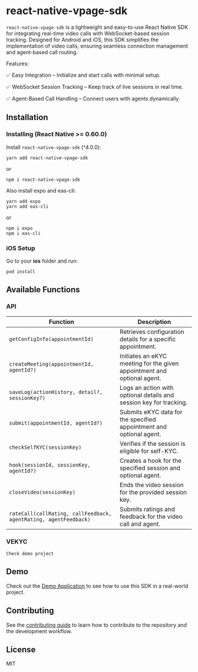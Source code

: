# react-native-vpage-sdk

`react-native-vpage-sdk` is a lightweight and easy-to-use React Native SDK for integrating real-time video calls with WebSocket-based session tracking. Designed for Android and iOS, this SDK simplifies the implementation of video calls, ensuring seamless connection management and agent-based call routing.

Features:

✅ Easy Integration – Initialize and start calls with minimal setup.

✅ WebSocket Session Tracking – Keep track of live sessions in real time.

✅ Agent-Based Call Handling – Connect users with agents dynamically.

## Installation

### Installing (React Native >= 0.60.0)

Install `react-native-vpage-sdk` (^4.0.0):

```shell script
yarn add react-native-vpage-sdk
```

or

```shell script
npm i react-native-vpage-sdk
```

Also install expo and eas-cli:

```shell script
yarn add expo
yarn add eas-cli
```

or

```shell script
npm i expo
npm i eas-cli
```

### iOS Setup

Go to your **ios** folder and run:

```shell script
pod install
```

## Available Functions

### API

| Function                                                         | Description                                                             |
|------------------------------------------------------------------|-------------------------------------------------------------------------|
| `getConfigInfo(appointmentId)`                                   | Retrieves configuration details for a specific appointment.             |
| `createMeeting(appointmentId, agentId?)`                         | Initiates an eKYC meeting for the given appointment and optional agent. |
| `saveLog(actionHistory, detail?, sessionKey?)`                   | Logs an action with optional details and session key for tracking.      |
| `submit(appointmentId, agentId?)`                                | Submits eKYC data for the specified appointment and optional agent.     |
| `checkSelfKYC(sessionKey)`                                       | Verifies if the session is eligible for self-KYC.                       |
| `hook(sessionId, sessionKey, agentId?)`                          | Creates a hook for the specified session and optional agent.            |
| `closeVideo(sessionKey)`                                         | Ends the video session for the provided session key.                    |
| `rateCall(callRating, callFeedback, agentRating, agentFeedback)` | Submits ratings and feedback for the video call and agent.              |

### VEKYC

```Check demo project```

## Demo

Check out the [Demo Application](https://github.com/Nerdya/my-video-app) to see how to use this SDK in a real-world project.

## Contributing

See the [contributing guide](CONTRIBUTING.md) to learn how to contribute to the repository and the development workflow.

## License

MIT
